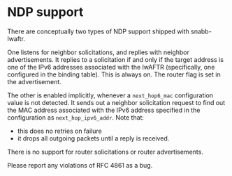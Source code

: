# NDP support

There are conceptually two types of NDP support shipped with snabb-lwaftr.

One listens for neighbor solicitations, and replies with neighbor advertisements.
It replies to a solicitation if and only if the target address is one of the
IPv6 addresses associated with the lwAFTR (specifically, one configured in the
binding table).
This is always on. The router flag is set in the advertisement.

The other is enabled implicitly, whenever a `next_hop6_mac` configuration
value is not detected. It sends out a neighbor solicitation request
to find out the MAC address associated with the IPv6 address specified
in the configuration as `next_hop_ipv6_addr`.
Note that:
- this does no retries on failure
- it drops all outgoing packets until a reply is received.

There is no support for router solicitations or router advertisements.

Please report any violations of RFC 4861 as a bug.
